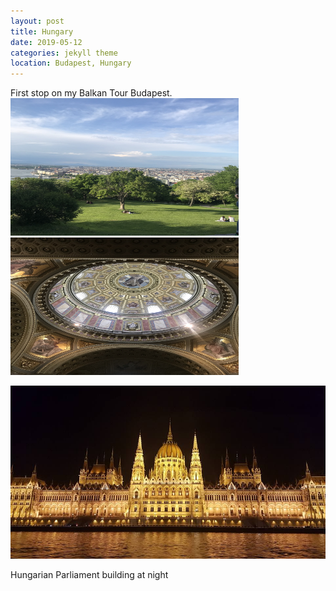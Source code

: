 ```yaml
---
layout: post 
title: Hungary    
date: 2019-05-12 
categories: jekyll theme 
location: Budapest, Hungary 
---
```

First stop on my Balkan Tour Budapest. 
    <img src = "/travel_pics/overlook_budapest.jpg" alt="Overlook from top of Gellert Hill"
    width = "365" height = "220"/>
    <img src="/travel_pics/basilica 1.23.24 PM.JPG" alt="The second in an example of split-imagery"
    width = "365" height = "220"  />
</div>

<div class="post-image">
    <img src="/travel_pics/buda_night.jpg" alt="spa panorama"/>
    <p class="post-image-caption">Hungarian Parliament building at night</p>
</div>